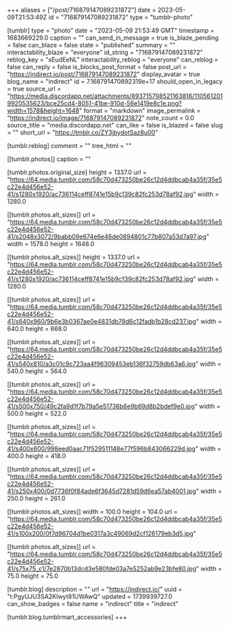 +++
aliases = ["/post/716879147089231872"]
date = 2023-05-09T21:53:49Z
id = "716879147089231872"
type = "tumblr-photo"

[tumblr]
type = "photo"
date = "2023-05-09 21:53:49 GMT"
timestamp = 1683669229.0
caption = ""
can_send_in_message = true
is_blaze_pending = false
can_blaze = false
state = "published"
summary = ""
interactability_blaze = "everyone"
id_string = "716879147089231872"
reblog_key = "sEudEeNL"
interactability_reblog = "everyone"
can_reblog = false
can_reply = false
is_blocks_post_format = false
post_url = "https://indirect.io/post/716879147089231872"
display_avatar = true
blog_name = "indirect"
id = 7.168791470892319e+17
should_open_in_legacy = true
source_url = "https://media.discordapp.net/attachments/893715798521163816/1105612019920535623/bce25cd4-8051-41be-910d-56e1419e8c1e.png?width=1578&height=1648"
format = "markdown"
image_permalink = "https://indirect.io/image/716879147089231872"
note_count = 0.0
source_title = "media.discordapp.net"
can_like = false
is_blazed = false
slug = ""
short_url = "https://tmblr.co/ZY3jbydotSaz8u00"

[tumblr.reblog]
comment = ""
tree_html = ""

[[tumblr.photos]]
caption = ""

[tumblr.photos.original_size]
height = 1337.0
url = "https://64.media.tumblr.com/58c70d473250be26c12d4ddbcab4a35f/35e5c22e4d456e52-41/s1280x1920/ac736114ceff8741e15b9c139c82fc253d78af92.jpg"
width = 1280.0

[[tumblr.photos.alt_sizes]]
url = "https://64.media.tumblr.com/58c70d473250be26c12d4ddbcab4a35f/35e5c22e4d456e52-41/s2048x3072/9babb09e674e6e46de0894801c77b807a53d7a97.jpg"
width = 1578.0
height = 1648.0

[[tumblr.photos.alt_sizes]]
height = 1337.0
url = "https://64.media.tumblr.com/58c70d473250be26c12d4ddbcab4a35f/35e5c22e4d456e52-41/s1280x1920/ac736114ceff8741e15b9c139c82fc253d78af92.jpg"
width = 1280.0

[[tumblr.photos.alt_sizes]]
url = "https://64.media.tumblr.com/58c70d473250be26c12d4ddbcab4a35f/35e5c22e4d456e52-41/s640x960/9b6e3b0367ae0e4831db78d6c12fadb1b28cd237.jpg"
width = 640.0
height = 668.0

[[tumblr.photos.alt_sizes]]
url = "https://64.media.tumblr.com/58c70d473250be26c12d4ddbcab4a35f/35e5c22e4d456e52-41/s540x810/a3c01c9c723aa4f96309453eb136f32759db63a6.jpg"
width = 540.0
height = 564.0

[[tumblr.photos.alt_sizes]]
url = "https://64.media.tumblr.com/58c70d473250be26c12d4ddbcab4a35f/35e5c22e4d456e52-41/s500x750/49c2fa9d1f7b79a5e51736b6e9b69d8b2bdef9e0.jpg"
width = 500.0
height = 522.0

[[tumblr.photos.alt_sizes]]
url = "https://64.media.tumblr.com/58c70d473250be26c12d4ddbcab4a35f/35e5c22e4d456e52-41/s400x600/998eed0aac71f529511148e77f596b843066229d.jpg"
width = 400.0
height = 418.0

[[tumblr.photos.alt_sizes]]
url = "https://64.media.tumblr.com/58c70d473250be26c12d4ddbcab4a35f/35e5c22e4d456e52-41/s250x400/0d7736f0f84ade6f3645d7281d59d6ea57ab4001.jpg"
width = 250.0
height = 261.0

[[tumblr.photos.alt_sizes]]
width = 100.0
height = 104.0
url = "https://64.media.tumblr.com/58c70d473250be26c12d4ddbcab4a35f/35e5c22e4d456e52-41/s100x200/0f7d96704d1be0317a3c49069d2cf126179eb3d5.jpg"

[[tumblr.photos.alt_sizes]]
url = "https://64.media.tumblr.com/58c70d473250be26c12d4ddbcab4a35f/35e5c22e4d456e52-41/s75x75_c1/7e2870b13dcd3e580fde03a7e5252ab9e23bfe80.jpg"
width = 75.0
height = 75.0

[tumblr.blog]
description = ""
url = "https://indirect.io/"
uuid = "t:PgyUJU3SA2Klwyt81UWAwQ"
updated = 1739939727.0
can_show_badges = false
name = "indirect"
title = "indirect"

[tumblr.blog.tumblrmart_accessories]
+++

